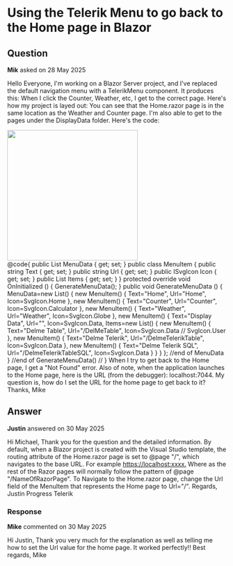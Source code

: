 # Using the Telerik Menu to go back to the Home page in Blazor

## Question

**Mik** asked on 28 May 2025

Hello Everyone, I'm working on a Blazor Server project, and I've replaced the default navigation menu with a TelerikMenu component. It produces this: When I click the Counter, Weather, etc, I get to the correct page. Here's how my project is layed out: You can see that the Home.razor page is in the same location as the Weather and Counter page. I'm also able to get to the pages under the DisplayData folder. Here's the code: <div> <img src="picture.png" style="height: 300px; margin-right: 10px;"> </div> <TelerikMenu Data="@MenuData" Orientation=@MenuOrientation.Vertical> </TelerikMenu> @code{ public List<MenuItem> MenuData { get; set; } public class MenuItem { public string Text { get; set; } public string Url { get; set; } public ISvgIcon Icon { get; set; } public List<MenuItem> Items { get; set; }
} protected override void OnInitialized () {
GenerateMenuData();
} public void GenerateMenuData () {
MenuData=new List<MenuItem>()
{ new MenuItem()
{
Text="Home",
Url="Home",
Icon=SvgIcon.Home
}, new MenuItem()
{
Text="Counter",
Url="Counter",
Icon=SvgIcon.Calculator
}, new MenuItem()
{
Text="Weather",
Url="Weather",
Icon=SvgIcon.Globe
}, new MenuItem()
{
Text="Display Data",
Url="",
Icon=SvgIcon.Data,
Items=new List<MenuItem>()
{ new MenuItem()
{
Text="Delme Table",
Url="/DelMeTable",
Icon=SvgIcon.Data // SvgIcon.User }, new MenuItem()
{
Text="Delme Telerik",
Url="/DelmeTelerikTable",
Icon=SvgIcon.Data
}, new MenuItem()
{
Text="Delme Telerik SQL",
Url="/DelmeTelerikTableSQL",
Icon=SvgIcon.Data
}
}
}
}; //end of MenuData } //end of GenerateMenuData() // } When I try to get back to the Home page, I get a "Not Found" error. Also of note, when the application launches to the Home page, here is the URL (from the debugger): localhost:7044. My question is, how do I set the URL for the home page to get back to it? Thanks, Mike

## Answer

**Justin** answered on 30 May 2025

Hi Michael, Thank you for the question and the detailed information. By default, when a Blazor project is created with the Visual Studio template, the routing attribute of the Home.razor page is set to @page "/", which navigates to the base URL. For example [https://localhost:xxxx.](https://localhost:xxxx.) Where as the rest of the Razor pages will normally follow the pattern of @page "/NameOfRazorPage". To Navigate to the Home.razor page, change the Url field of the MenuItem that represents the Home page to Url="/". Regards, Justin Progress Telerik

### Response

**Mike** commented on 30 May 2025

Hi Justin, Thank you very much for the explanation as well as telling me how to set the Url value for the home page. It worked perfectly!! Best regards, Mike
